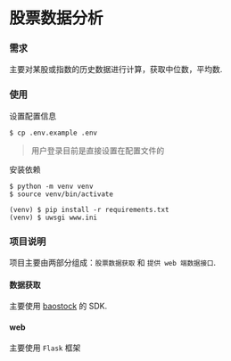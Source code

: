 股票数据分析
=============

### 需求
主要对某股或指数的历史数据进行计算，获取中位数，平均数.


### 使用
设置配置信息
```
$ cp .env.example .env
```
> 用户登录目前是直接设置在配置文件的

安装依赖
```
$ python -m venv venv
$ source venv/bin/activate

(venv) $ pip install -r requirements.txt
(venv) $ uwsgi www.ini
```


### 项目说明
项目主要由两部分组成：`股票数据获取` 和 `提供 web 端数据接口`.

#### 数据获取
主要使用 [baostock](http://baostock.com/baostock/index.php/%E9%A6%96%E9%A1%B5) 的 SDK.

#### web
主要使用 `Flask` 框架
